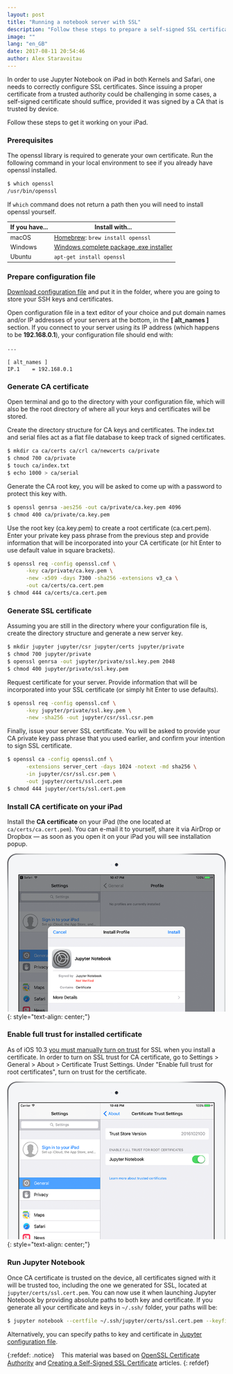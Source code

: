 ```yaml
---
layout: post
title: "Running a notebook server with SSL"
description: "Follow these steps to prepare a self-signed SSL certificate for accessing Jupyter Notebook server from your iPad."
image: ""
lang: "en_GB"
date: 2017-08-11 20:54:46
author: Alex Staravoitau
---
```


In order to use Jupyter Notebook on iPad in both Kernels and Safari, one needs to correctly configure SSL certificates. Since issuing a proper certificate from a trusted authority could be challenging in some cases, a self-signed certificate should suffice, provided it was signed by a CA that is trusted by device. 

Follow these steps to get it working on your iPad.<!--more-->

### Prerequisites

The openssl library is required to generate your own certificate. Run the following command in your local environment to see if you already have openssl installed.

```bash
$ which openssl
/usr/bin/openssl
```

If `which` command does not return a path then you will need to install openssl yourself.

| If you have... | Install with... |
| -------------- | --------------- |
| macOS          | [Homebrew](http://mxcl.github.com/homebrew/): `brew install openssl` |
| Windows        | [Windows complete package .exe installer](http://gnuwin32.sourceforge.net/packages/openssl.htm) |
| Ubuntu         | `apt-get install openssl` |

### Prepare configuration file

[Download configuration file](/assets/openssl.cnf) and put it in the folder, where you are going to store your SSH keys and certificates. 

Open configuration file in a text editor of your choice and put domain names and/or IP addresses of your servers at the bottom, in the **[ alt_names ]** section. If you connect to your server using its IP address (which happens to be **192.168.0.1**), your configuration file should end with:

```
...

[ alt_names ]
IP.1 	= 192.168.0.1
```

### Generate CA certificate

Open terminal and go to the directory with your configuration file, which will also be the root directory of where all your keys and certificates will be stored.

Create the directory structure for CA keys and certificates. The index.txt and serial files act as a flat file database to keep track of signed certificates.

```bash
$ mkdir ca ca/certs ca/crl ca/newcerts ca/private
$ chmod 700 ca/private
$ touch ca/index.txt
$ echo 1000 > ca/serial
```

Generate the CA root key, you will be asked to come up with a password to protect this key with.

```bash
$ openssl genrsa -aes256 -out ca/private/ca.key.pem 4096
$ chmod 400 ca/private/ca.key.pem
```

Use the root key (ca.key.pem) to create a root certificate (ca.cert.pem). Enter your private key pass phrase from the previous step and provide information that will be incorporated into your CA certificate (or hit Enter to use default value in square brackets).

```bash
$ openssl req -config openssl.cnf \
      -key ca/private/ca.key.pem \
      -new -x509 -days 7300 -sha256 -extensions v3_ca \
      -out ca/certs/ca.cert.pem
$ chmod 444 ca/certs/ca.cert.pem
```

### Generate SSL certificate

Assuming you are still in the directory where your configuration file is, create the directory structure and generate a new server key.

```bash
$ mkdir jupyter jupyter/csr jupyter/certs jupyter/private
$ chmod 700 jupyter/private
$ openssl genrsa -out jupyter/private/ssl.key.pem 2048
$ chmod 400 jupyter/private/ssl.key.pem
```

Request certificate for your server. Provide information that will be incorporated into your SSL certificate (or simply hit Enter to use defaults).

```bash
$ openssl req -config openssl.cnf \
      -key jupyter/private/ssl.key.pem \
      -new -sha256 -out jupyter/csr/ssl.csr.pem
```

Finally, issue your server SSL certificate. You will be asked to provide your CA private key pass phrase that you used earlier, and confirm your intention to sign SSL certificate.

```bash
$ openssl ca -config openssl.cnf \
      -extensions server_cert -days 1024 -notext -md sha256 \
      -in jupyter/csr/ssl.csr.pem \
      -out jupyter/certs/ssl.cert.pem
$ chmod 444 jupyter/certs/ssl.cert.pem
```

### Install CA certificate on your iPad

Install the **CA certificate** on your iPad (the one located at `ca/certs/ca.cert.pem`). You can e-mail it to yourself, share it via AirDrop or Dropbox — as soon as you open it on your iPad you will see installation popup.

![iOS certificate installation](/assets/img/install_cert_s.png)
{: style="text-align: center;"}

### Enable full trust for installed certificate

As of iOS 10.3 [you must manually turn on trust](https://support.apple.com/en-gb/HT204477) for SSL when you install a certificate. In order to turn on SSL trust for CA certificate, go to Settings > General > About > Certificate Trust Settings. Under "Enable full trust for root certificates", turn on trust for the certificate.

![iOS certificate installation](/assets/img/enable_cert_s.png)
{: style="text-align: center;"}

### Run Jupyter Notebook

Once CA certificate is trusted on the device, all certificates signed with it will be trusted too, including the one we generated for SSL, located at `jupyter/certs/ssl.cert.pem`. You can now use it when launching Jupyter Notebook by providing absolute paths to both key and certificate. If you generate all your certificate and keys in `~/.ssh/` folder, your paths will be:

```bash
$ jupyter notebook --certfile ~/.ssh/jupyter/certs/ssl.cert.pem --keyfile ~/.ssh/jupyter/private/ssl.key.pem
```

Alternatively, you can specify paths to key and certificate in [Jupyter configuration file](http://jupyter-notebook.readthedocs.io/en/latest/public_server.html#running-a-public-notebook-server).

{:refdef: .notice}
<i class="fa fa-info-circle fa-2x" aria-hidden="true" style="color: #CCCCCC; vertical-align: middle;"></i><span style="display:inline-block; width: 8px;"></span> <span>This material was based on [OpenSSL Certificate Authority](https://jamielinux.com/docs/openssl-certificate-authority/) and [Creating a Self-Signed SSL Certificate](https://devcenter.heroku.com/articles/ssl-certificate-self) articles.</span>
{: refdef}
